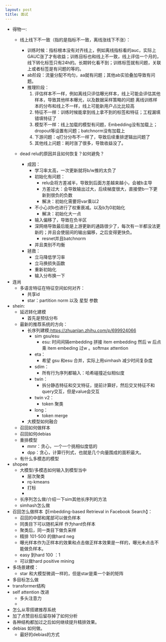 ```yaml
---
layout: post
title: 面试
---
```


* 得物一:
    * 线上线下不一致（指的是指标不一致，离线涨线下不涨）：
        * 训练时候：指标根本没有对齐线上，例如离线指标看的auc，实际上GAUC涨了才有收益；训练目标也和线上不一致，线上评估一个月的，线下转化标签只有24h的。长期转化看不到；训练标签就有问题，关联上或者标签是有问题的等的。
        * ab阶段：流量分配不均匀，aa就有问题；其他ab实验叠加导致有问题。
        * 推理阶段：
            1. 评估样本不一样，例如离线只评估曝光样本，线上可能会评估其他样本，导致其他样本曝光，以及数据采样策略的问题 离线训练样本的分布和线上不一样，线上可能新用户占比比较高
            1. 特征不一样：训练时候能拿到线上拿不到的标签和特征；工程漏填错填特征了
            1. 模型不一样：线上加载的模型有问题，Embedding没有加载上；dropout等设置有问题；batchnorm没有加载上
            1. 下游问题：q打分分布不一样了，导致后续重排逻辑出问题了
            1. 其他线上问题：耗时涨了很多，导致收益没了。

    * dead relu的原因并且如何恢复？如何避免？
        * 成因：
          * 学习率太高，一次更新就将b/w推的太负了
          * 初始化有问题：
            * relu会将方差减半，导致到后面方差越来越小，会被b主导
            * 方差过大：会导致输出过大，后续梯度很大，直接使b一下更新到很负的负数
            * 解决：初始化需要将var乘以2
          * 不小心对b也进行了权重衰减。以及b为0初始化
            * 解决：初始化大一点
          * 输入偏移了，导致在负半区
          * 深网络导致最后能是上游更新的通路很少了，每次有一半都没法更新的；并且会使层间的输出偏移，之后变得更快负。
            * resnet并且batchnorm
          * 并且类别不均衡
        * 拯救：
          * 立马降低学习率
          * 立马换损失函数
          * 重新初始化
          * 输入分布换一下
* 连尚
  * 多语言特征在特征空间如何对齐：
    * 共享id
    * star：partition norm 以及 星型 参数
* shein:
  * 延迟转化建模
    * 首先是预估分布
  * 最新的推荐系统的方向：
    * 长序列建模;https://zhuanlan.zhihu.com/p/699924066
      * sim gsu/esu
        * esu: 时间间隔embedding 拼接 item embedding  然后 w 后点乘 item embeding 过w 。softmax  attention
      * eta：
        * 希望 gsu 和esu 合并，实际上用simhash 减少时间复杂度
      * sdim：
        * 所有行为序列都输入：哈希碰撞近似相似度 
      * twin：
        * 拆分静态特征和交叉特征，提前计算好，然后交叉特征不和query交互，但是value会交互
      * twin v2：
        * token 聚类
      * long：
        * token merge
    * 大模型如何融合
  * 召回如何做样本
  * 召回如何debias
  * 重排模型
    * mmr：贪心，一个一个挑相似度低的
    * dpp：贪心，计算行列式，也就是几个向量围成的面积最大。
  * 有什么多模态的模型
* shopee
  * 大模型/多模态如何输入到模型当中
    * 层次聚类
    * rq-kmeans
    * 打标
    * 
  * 长序列怎么做/介绍一下sim其他长序列的方法
  * simhash怎么做
* 召回怎么做样本【Embedding-based Retrieval in Facebook Search】：
  * 召回的中部和尾部可以做负样本
  * 同类目下可以随机采样 作为hard负样本
  * 聚类后，同一类目下做负采样
  * 精排 101-500 的做hard neg
  * 曝光样本作为正样本的效果和点击做正样本效果是一样的，曝光未点击不能做负样本。
  * easy 到hard 100 ：1
  * 可以做hard positive mining 
* 多场景建模：
  * star 和大模型微调一样的，但是star是乘一个新的矩阵
* 多目标怎么做
* transformer结构
* self attention 改进
  * 多头注意力
  * 
* 怎么从零搭建推荐系统
* 加了点赞目标后留存掉了如何分析
* 各种结构都加过之后如何继续提升精排效果。
* debias 如何做。
  * 最好的debias的方式


